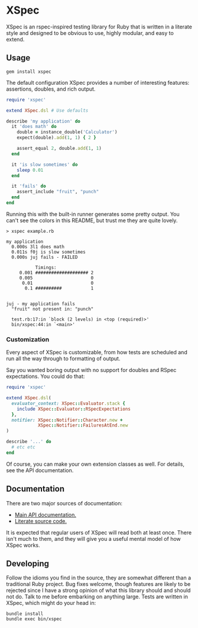 XSpec
=====

XSpec is an rspec-inspired testing library for Ruby that is written in a
literate style and designed to be obvious to use, highly modular, and easy to
extend.

Usage
-----

    gem install xspec

The default configuration XSpec provides a number of interesting features:
assertions, doubles, and rich output.

``` ruby
require 'xspec'

extend XSpec.dsl # Use defaults

describe 'my application' do
  it 'does math' do
    double = instance_double('Calculator')
    expect(double).add(1, 1) { 2 }

    assert_equal 2, double.add(1, 1)
  end

  it 'is slow sometimes' do
    sleep 0.01
  end

  it 'fails' do
    assert_include "fruit", "punch"
  end
end
```

Running this with the built-in runner generates some pretty output. You can't
see the colors in this README, but trust me they are quite lovely.

```
> xspec example.rb

my application
  0.000s 3l1 does math
  0.011s f0j is slow sometimes
  0.000s juj fails - FAILED

           Timings:
     0.001 #################### 2
     0.005                      0
      0.01                      0
       0.1 ##########           1


juj - my application fails
  "fruit" not present in: "punch"

  test.rb:17:in `block (2 levels) in <top (required)>'
  bin/xspec:44:in `<main>'
```

### Customization

Every aspect of XSpec is customizable, from how tests are scheduled and run all
the way through to formatting of output.

Say you wanted boring output with no support for doubles and RSpec
expectations. You could do that:

``` ruby
require 'xspec'

extend XSpec.dsl(
  evaluator_context: XSpec::Evaluator.stack {
    include XSpec::Evaluator::RSpecExpectations
  },
  notifier: XSpec::Notifier::Character.new +
            XSpec::Notifier::FailuresAtEnd.new
)

describe '...' do
  # etc etc
end
```

Of course, you can make your own extension classes as well. For details, see
the API documentation.

Documentation
-------------

There are two major sources of documentation:

* [Main API documentation.](https://xaviershay.github.io/xspec/docs/api.html)
* [Literate source code.](https://xaviershay.github.io/xspec/docs/xspec.html)

It is expected that regular users of XSpec will read both at least once. There
isn't much to them, and they will give you a useful mental model of how XSpec
works.

Developing
----------

Follow the idioms you find in the source, they are somewhat different than
a traditional Ruby project. Bug fixes welcome, though features are likely to be
rejected since I have a strong opinion of what this library should and should
not do. Talk to me before embarking on anything large. Tests are written in
XSpec, which might do your head in:

    bundle install
    bundle exec bin/xspec
